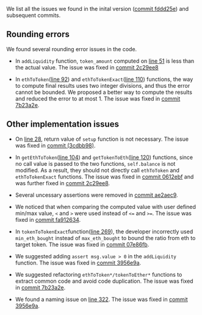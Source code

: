 We list all the issues we found in the inital version ([commit fddd25e](https://github.com/Uniswap/contracts-vyper/blob/fddd25e9ab5602535bb00e3f5d44296e08d9a0fc/contracts/uniswap_exchange.vy)) and subsequent commits.

## Rounding errors

We found several rounding error issues in the code.

* In `addLiquidity` function, `token_amount` computed on [line 51](https://github.com/Uniswap/contracts-vyper/blob/fddd25e9ab5602535bb00e3f5d44296e08d9a0fc/contracts/uniswap_exchange.vy#L51) is less than the actual value. The issue was fixed in [commit 2c29ee8](https://github.com/Uniswap/contracts-vyper/commit/2c29ee8943bc12a4f3cfaad58c2092396aa579c1)

* In `ethToToken`([line 92](https://github.com/Uniswap/contracts-vyper/blob/fddd25e9ab5602535bb00e3f5d44296e08d9a0fc/contracts/uniswap_exchange.vy#L92)) and `ethToTokenExact`([line 110](https://github.com/Uniswap/contracts-vyper/blob/fddd25e9ab5602535bb00e3f5d44296e08d9a0fc/contracts/uniswap_exchange.vy#L110)) functions, the way to compute final results uses two integer divisions, and thus the error cannot be bounded. We proposed a better way to compute the results and reduced the error to at most 1. The issue was fixed in [commit 7b23a2e](https://github.com/Uniswap/contracts-vyper/commit/7b23a2e60a1c8ff5d4b88fd4f83e74467256f8da).

## Other implementation issues

* On [line 28](https://github.com/Uniswap/contracts-vyper/blob/fddd25e9ab5602535bb00e3f5d44296e08d9a0fc/contracts/uniswap_exchange.vy#L28), return value of `setup` function is not necessary. The issue was fixed in [commit (3cdbb98)](https://github.com/Uniswap/contracts-vyper/commit/3cdbb9881331a494c090edf5e7920a39b2fbec8f).

* In `getEthToToken`([line 104](https://github.com/Uniswap/contracts-vyper/blob/fddd25e9ab5602535bb00e3f5d44296e08d9a0fc/contracts/uniswap_exchange.vy#L104)) and `getTokenToEth`([line 120](https://github.com/Uniswap/contracts-vyper/blob/fddd25e9ab5602535bb00e3f5d44296e08d9a0fc/contracts/uniswap_exchange.vy#L120)) functions, since no call value is passed to the two functions, `self.balance` is not modified. As a result, they should not directly call `ethToToken` and `ethToTokenExact` functions. The issue was fixed in [commit 0612ebf](https://github.com/Uniswap/contracts-vyper/commit/0612ebf7621b886f7178fafd9a8ac41026a37296) and was further fixed in [commit 2c29ee8](https://github.com/Uniswap/contracts-vyper/commit/7b23a2e60a1c8ff5d4b88fd4f83e74467256f8da).

* Several uncessary assertions were removed in [commit ae2aec9](https://github.com/Uniswap/contracts-vyper/commit/ae2aec9a6128c6f28e7acfa793b9a647822179b8).

* We noticed that when comparing the computed value with user defined min/max value, `<` and `>` were used instead of `<=` and `>=`. The issue was fixed in [commit fa912634](https://github.com/Uniswap/contracts-vyper/commit/fa91263460d3f4fc5482c2d9e9c89d93fe43708f).

* In `tokenToTokenExact`function([line 269](https://github.com/Uniswap/contracts-vyper/blob/d4cfffd2eb5dda71dbb0a35a23d9f6425bd345a2/contracts/uniswap_exchange.vy#L269)), the developer incorrectly used `min_eth_bought` instead of `max_eth_bought` to bound the ratio from eth to target token. The issue was fixed in [commit 07e86fb](https://github.com/Uniswap/contracts-vyper/commit/07e86fbfad9834ce4288a2704fcd3987c49ab550).

* We suggested adding `assert msg.value > 0` in the `addLiquidity` function. The issue was fixed in [commit 3956e9a](https://github.com/Uniswap/contracts-vyper/commit/3956e9a493b182ec408cd9d118e2ff4f1ff628ab).

* We suggested refactoring `ethToToken*/tokenToEther*` functions to extract common code and avoid code duplication. The issue was fixed in [commit 7b23a2e](https://github.com/Uniswap/contracts-vyper/commit/7b23a2e60a1c8ff5d4b88fd4f83e74467256f8da).

* We found a naming issue on [line 322](https://github.com/Uniswap/contracts-vyper/blob/59418f748ba1465a02f662ed9703892079cf576e/contracts/uniswap_exchange.vy#L322). The issue was fixed in [commit 3956e9a](https://github.com/Uniswap/contracts-vyper/commit/3956e9a493b182ec408cd9d118e2ff4f1ff628ab).
